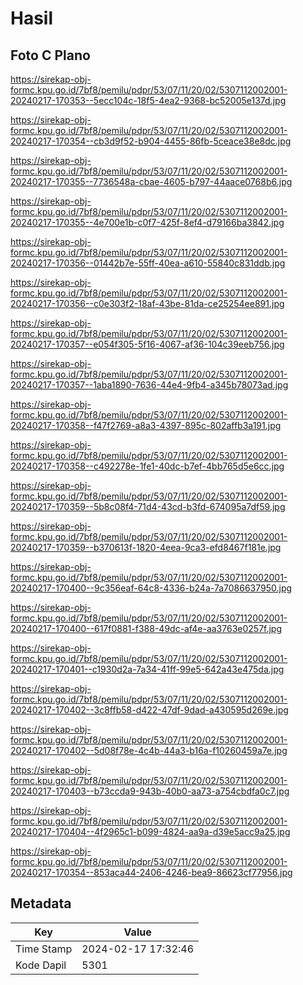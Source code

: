 # Hasil

## Foto C Plano

https://sirekap-obj-formc.kpu.go.id/7bf8/pemilu/pdpr/53/07/11/20/02/5307112002001-20240217-170353--5ecc104c-18f5-4ea2-9368-bc52005e137d.jpg

https://sirekap-obj-formc.kpu.go.id/7bf8/pemilu/pdpr/53/07/11/20/02/5307112002001-20240217-170354--cb3d9f52-b904-4455-86fb-5ceace38e8dc.jpg

https://sirekap-obj-formc.kpu.go.id/7bf8/pemilu/pdpr/53/07/11/20/02/5307112002001-20240217-170355--7736548a-cbae-4605-b797-44aace0768b6.jpg

https://sirekap-obj-formc.kpu.go.id/7bf8/pemilu/pdpr/53/07/11/20/02/5307112002001-20240217-170355--4e700e1b-c0f7-425f-8ef4-d79166ba3842.jpg

https://sirekap-obj-formc.kpu.go.id/7bf8/pemilu/pdpr/53/07/11/20/02/5307112002001-20240217-170356--01442b7e-55ff-40ea-a610-55840c831ddb.jpg

https://sirekap-obj-formc.kpu.go.id/7bf8/pemilu/pdpr/53/07/11/20/02/5307112002001-20240217-170356--c0e303f2-18af-43be-81da-ce25254ee891.jpg

https://sirekap-obj-formc.kpu.go.id/7bf8/pemilu/pdpr/53/07/11/20/02/5307112002001-20240217-170357--e054f305-5f16-4067-af36-104c39eeb756.jpg

https://sirekap-obj-formc.kpu.go.id/7bf8/pemilu/pdpr/53/07/11/20/02/5307112002001-20240217-170357--1aba1890-7636-44e4-9fb4-a345b78073ad.jpg

https://sirekap-obj-formc.kpu.go.id/7bf8/pemilu/pdpr/53/07/11/20/02/5307112002001-20240217-170358--f47f2769-a8a3-4397-895c-802affb3a191.jpg

https://sirekap-obj-formc.kpu.go.id/7bf8/pemilu/pdpr/53/07/11/20/02/5307112002001-20240217-170358--c492278e-1fe1-40dc-b7ef-4bb765d5e6cc.jpg

https://sirekap-obj-formc.kpu.go.id/7bf8/pemilu/pdpr/53/07/11/20/02/5307112002001-20240217-170359--5b8c08f4-71d4-43cd-b3fd-674095a7df59.jpg

https://sirekap-obj-formc.kpu.go.id/7bf8/pemilu/pdpr/53/07/11/20/02/5307112002001-20240217-170359--b370613f-1820-4eea-9ca3-efd8467f181e.jpg

https://sirekap-obj-formc.kpu.go.id/7bf8/pemilu/pdpr/53/07/11/20/02/5307112002001-20240217-170400--9c356eaf-64c8-4336-b24a-7a7086637950.jpg

https://sirekap-obj-formc.kpu.go.id/7bf8/pemilu/pdpr/53/07/11/20/02/5307112002001-20240217-170400--617f0881-f388-49dc-af4e-aa3763e0257f.jpg

https://sirekap-obj-formc.kpu.go.id/7bf8/pemilu/pdpr/53/07/11/20/02/5307112002001-20240217-170401--c1930d2a-7a34-41ff-99e5-642a43e475da.jpg

https://sirekap-obj-formc.kpu.go.id/7bf8/pemilu/pdpr/53/07/11/20/02/5307112002001-20240217-170402--3c8ffb58-d422-47df-9dad-a430595d269e.jpg

https://sirekap-obj-formc.kpu.go.id/7bf8/pemilu/pdpr/53/07/11/20/02/5307112002001-20240217-170402--5d08f78e-4c4b-44a3-b16a-f10260459a7e.jpg

https://sirekap-obj-formc.kpu.go.id/7bf8/pemilu/pdpr/53/07/11/20/02/5307112002001-20240217-170403--b73ccda9-943b-40b0-aa73-a754cbdfa0c7.jpg

https://sirekap-obj-formc.kpu.go.id/7bf8/pemilu/pdpr/53/07/11/20/02/5307112002001-20240217-170404--4f2965c1-b099-4824-aa9a-d39e5acc9a25.jpg

https://sirekap-obj-formc.kpu.go.id/7bf8/pemilu/pdpr/53/07/11/20/02/5307112002001-20240217-170354--853aca44-2406-4246-bea9-86623cf77956.jpg


## Metadata

| Key        | Value               |
| ---------- | ------------------- |
| Time Stamp | 2024-02-17 17:32:46 |
| Kode Dapil | 5301                |



